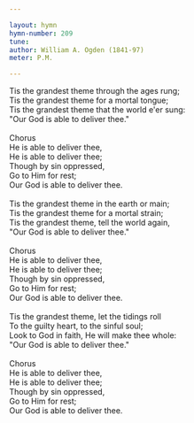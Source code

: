 ```yaml
---

layout: hymn
hymn-number: 209
tune: 
author: William A. Ogden (1841-97)
meter: P.M.

---
```

Tis the grandest theme through the ages rung;<br>Tis the grandest theme for a mortal tongue;<br>Tis the grandest theme that the world e'er sung:<br>"Our God is able to deliver thee."<br><br>Chorus<br>He is able to deliver thee,<br>He is able to deliver thee;<br>Though by sin oppressed,<br>Go to Him for rest;<br>Our God is able to deliver thee.<br><br>Tis the grandest theme in the earth or main;<br>Tis the grandest theme for a mortal strain;<br>Tis the grandest theme, tell the world again,<br>"Our God is able to deliver thee."<br><br>Chorus<br>He is able to deliver thee,<br>He is able to deliver thee;<br>Though by sin oppressed,<br>Go to Him for rest;<br>Our God is able to deliver thee.<br><br>Tis the grandest theme, let the tidings roll<br>To the guilty heart, to the sinful soul;<br>Look to God in faith, He will make thee whole:<br>"Our God is able to deliver thee."<br><br>Chorus<br>He is able to deliver thee,<br>He is able to deliver thee;<br>Though by sin oppressed,<br>Go to Him for rest;<br>Our God is able to deliver thee.<br><br><br>

